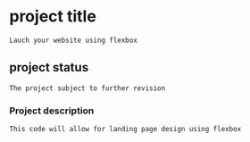 # project title
    Lauch your website using flexbox

## project status
    The project subject to further revision

### Project description
    This code will allow for landing page design using flexbox
